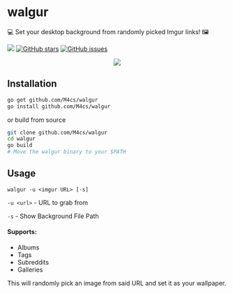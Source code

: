 # walgur
:computer: Set your desktop background from randomly picked Imgur links! :framed_picture:

<img src="https://goreportcard.com/badge/github.com/M4cs/walgur"> <a href="https://github.com/M4cs/walgur/stargazers"> <img alt="GitHub stars" src="https://img.shields.io/github/stars/M4cs/walgur"></a> <a href="https://github.com/M4cs/walgur/issues"> <img alt="GitHub issues" src="https://img.shields.io/github/issues/M4cs/walgur"></a>

<p align="center">
  <img src="https://raw.githubusercontent.com/M4cs/walgur/master/preview.gif">
  
</p>

## Installation

```bash
go get github.com/M4cs/walgur
go install github.com/M4cs/walgur
```

or build from source

```bash
git clone github.com/M4cs/walgur
cd walgur
go build
# Move the walgur binary to your $PATH
```

## Usage

```
walgur -u <imgur URL> [-s]
```

`-u <url>` - URL to grab from

`-s` - Show Background File Path

#### Supports:

- Albums
- Tags
- Subreddits
- Galleries

This will randomly pick an image from said URL and set it as your wallpaper.
